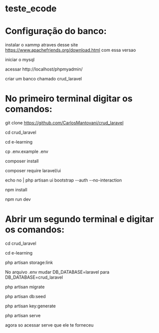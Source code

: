 # teste_ecode
# Configuração do banco:

instalar o xammp atraves desse site https://www.apachefriends.org/download.html com essa versao

iniciar o mysql

acessar http://localhost/phpmyadmin/

criar um banco chamado crud_laravel

# No primeiro terminal digitar os comandos:

git clone https://github.com/CarlosMantovani/crud_laravel

cd crud_laravel

cd e-learning

cp .env.example .env

composer install

composer require laravel/ui

echo no | php artisan ui bootstrap --auth --no-interaction

npm install

npm run dev

# Abrir um segundo terminal e digitar os comandos:

cd crud_laravel

cd e-learning

php artisan storage:link

No arquivo .env mudar DB_DATABASE=laravel para DB_DATABASE=crud_laravel

php artisan migrate

php artisan db:seed

php artisan key:generate

php artisan serve

agora so acessar serve que ele te forneceu 

